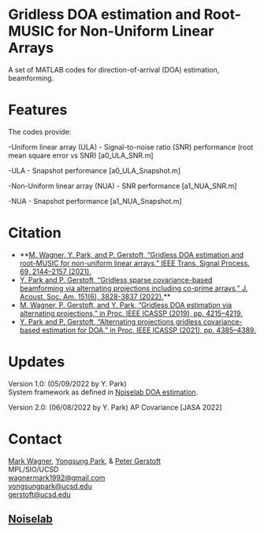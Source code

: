 # Gridless DOA estimation and Root-MUSIC for Non-Uniform Linear Arrays

A set of MATLAB codes for direction-of-arrival (DOA) estimation, beamforming.

# Features

The codes provide:

-Uniform linear array (ULA) - Signal-to-noise ratio (SNR) performance (root mean square error vs SNR) [a0_ULA_SNR.m]

-ULA - Snapshot performance [a0_ULA_Snapshot.m]

-Non-Uniform linear array (NUA) - SNR performance [a1_NUA_SNR.m]

-NUA - Snapshot performance [a1_NUA_Snapshot.m]

# Citation

- **[M. Wagner, Y. Park, and P. Gerstoft, “Gridless DOA estimation and root-MUSIC for non-uniform linear arrays,” IEEE Trans. Signal Process. 69, 2144–2157 (2021).](https://ieeexplore.ieee.org/abstract/document/9384289)  
- [Y. Park and P. Gerstoft, “Gridless sparse covariance-based beamforming via alternating projections including co-prime arrays,” J. Acoust. Soc. Am. 151(6), 3828-3837 (2022).](https://asa.scitation.org/doi/10.1121/10.0011617)**  
- [M. Wagner, P. Gerstoft, and Y. Park, “Gridless DOA estimation via alternating projections,” in Proc. IEEE ICASSP (2019), pp. 4215–4219.](https://ieeexplore.ieee.org/abstract/document/8682920)  
- [Y. Park and P. Gerstoft, “Alternating projections gridless covariance-based estimation for DOA,” in Proc. IEEE ICASSP (2021), pp. 4385–4389.](https://ieeexplore.ieee.org/abstract/document/9414972)  


# Updates

Version 1.0: (05/09/2022 by Y. Park)  
System framework as defined in [Noiselab DOA estimation](http://noiselab.ucsd.edu/pub.html).

Version 2.0: (06/08/2022 by Y. Park)
AP Covariance [JASA 2022]

# Contact

[Mark Wagner](https://scholar.google.com/citations?user=Kbvgpm4AAAAJ&hl=en), [Yongsung Park](https://scholar.google.com/citations?user=kYGe18EAAAAJ&hl=en&oi=ao), & [Peter Gerstoft](https://scholar.google.com/citations?user=oLMfDnYAAAAJ&hl=en)  
MPL/SIO/UCSD  
wagnermark1992@gmail.com  
yongsungpark@ucsd.edu  
gerstoft@ucsd.edu  
## [Noiselab](http://noiselab.ucsd.edu/)
